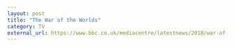 ```yaml
---
layout: post
title: "The War of the Worlds"
category: TV
external_url: https://www.bbc.co.uk/mediacentre/latestnews/2018/war-of-the-worlds
---
```

